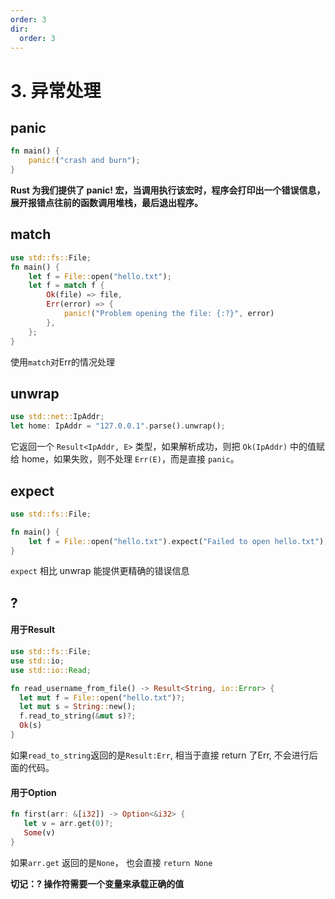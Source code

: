 ```yaml
---
order: 3
dir:
  order: 3
---
```

# 3. 异常处理


## panic
```rust
fn main() {
    panic!("crash and burn");
}
```
**Rust 为我们提供了 panic! 宏，当调用执行该宏时，程序会打印出一个错误信息，展开报错点往前的函数调用堆栈，最后退出程序。**


## match
```rust
use std::fs::File;
fn main() {
    let f = File::open("hello.txt");
    let f = match f {
        Ok(file) => file,
        Err(error) => {
            panic!("Problem opening the file: {:?}", error)
        },
    };
}
```

使用`match`对Err的情况处理


## unwrap


```rust
use std::net::IpAddr;
let home: IpAddr = "127.0.0.1".parse().unwrap();
```

它返回一个 `Result<IpAddr, E>` 类型，如果解析成功，则把 `Ok(IpAddr)` 中的值赋给 home，如果失败，则不处理 `Err(E)`，而是直接 `panic`。


## expect
```rust
use std::fs::File;

fn main() {
    let f = File::open("hello.txt").expect("Failed to open hello.txt");
}
```
`expect` 相比 unwrap 能提供更精确的错误信息



## ?

#### 用于Result
```rust
use std::fs::File;
use std::io;
use std::io::Read;

fn read_username_from_file() -> Result<String, io::Error> {
  let mut f = File::open("hello.txt")?;
  let mut s = String::new();
  f.read_to_string(&mut s)?;
  Ok(s)
}
```

如果`read_to_string`返回的是`Result:Err`, 相当于直接 return 了Err, 不会进行后面的代码。


#### 用于Option
```rust
fn first(arr: &[i32]) -> Option<&i32> {
   let v = arr.get(0)?;
   Some(v)
}
```
如果`arr.get` 返回的是`None`， 也会直接 `return None`



**切记：? 操作符需要一个变量来承载正确的值**

